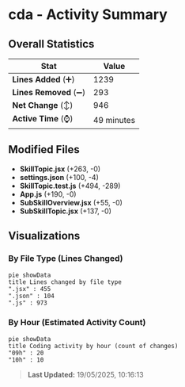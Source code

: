 # cda - Activity Summary 

## Overall Statistics

| Stat                   | Value                                                             |
| ---------------------- | ----------------------------------------------------------------- |
| **Lines Added** (➕)   | 1239                                          |
| **Lines Removed** (➖) | 293                                        |
| **Net Change** (↕)    | 946                |
| **Active Time** (⌚)   | 49 minutes |


## Modified Files
- **SkillTopic.jsx** (+263, -0)
- **settings.json** (+100, -4)
- **SkillTopic.test.js** (+494, -289)
- **App.js** (+190, -0)
- **SubSkillOverview.jsx** (+55, -0)
- **SubSkillTopic.jsx** (+137, -0)

## Visualizations

### By File Type (Lines Changed)

```mermaid
pie showData
title Lines changed by file type
".jsx" : 455
".json" : 104
".js" : 973
```

### By Hour (Estimated Activity Count)

```mermaid
pie showData
title Coding activity by hour (count of changes)
"09h" : 20
"10h" : 10
```


> **Last Updated:** 19/05/2025, 10:16:13